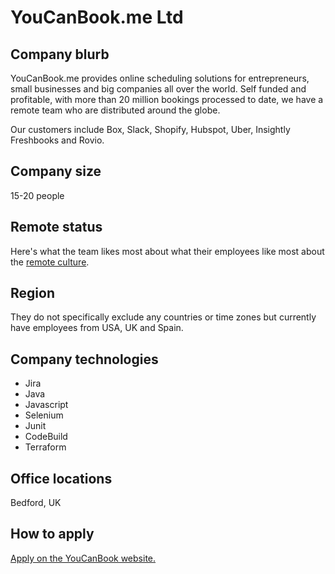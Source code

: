 # YouCanBook.me Ltd

## Company blurb

YouCanBook.me provides online scheduling solutions for entrepreneurs, small businesses and big companies all over the world. Self funded and profitable, with more than 20 million bookings processed to date, we have a remote team who are distributed around the globe.

Our customers include Box, Slack, Shopify, Hubspot, Uber, Insightly Freshbooks and Rovio.

## Company size

15-20 people 

## Remote status

Here's what the team likes most about what their employees like most about the [remote culture](https://youcanbook.me/journal/postcards-from-a-remote-team/).

## Region

They do not specifically exclude any countries or time zones but currently have employees from USA, UK and Spain.


## Company technologies

* Jira
* Java 
* Javascript
* Selenium
* Junit
* CodeBuild
* Terraform

## Office locations

Bedford, UK

## How to apply

[Apply on the YouCanBook website.](https://youcanbook.me/jobs/)